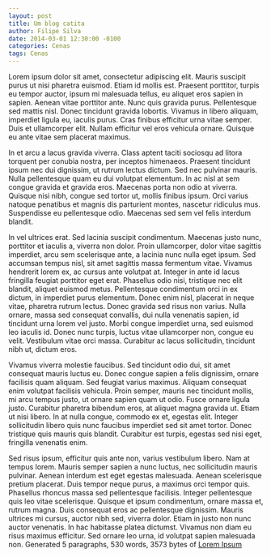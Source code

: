 ```yaml
---
layout: post
title: Um blog catita
author: Filipe Silva
date: 2014-03-01 12:30:00 -0100
categories: Cenas
tags: Cenas
---
```


Lorem ipsum dolor sit amet, consectetur adipiscing elit. Mauris suscipit purus ut nisi pharetra euismod. Etiam id mollis est. Praesent porttitor, turpis eu tempor auctor, ipsum mi malesuada tellus, eu aliquet eros sapien in sapien. Aenean vitae porttitor ante. Nunc quis gravida purus. Pellentesque sed mattis nisl. Donec tincidunt gravida lobortis. Vivamus in libero aliquam, imperdiet ligula eu, iaculis purus. Cras finibus efficitur urna vitae semper. Duis et ullamcorper elit. Nullam efficitur vel eros vehicula ornare. Quisque eu ante vitae sem placerat maximus.

In et arcu a lacus gravida viverra. Class aptent taciti sociosqu ad litora torquent per conubia nostra, per inceptos himenaeos. Praesent tincidunt ipsum nec dui dignissim, ut rutrum lectus dictum. Sed nec pulvinar mauris. Nulla pellentesque quam eu dui volutpat elementum. In ac nisl at sem congue gravida et gravida eros. Maecenas porta non odio at viverra. Quisque nisi nibh, congue sed tortor ut, mollis finibus ipsum. Orci varius natoque penatibus et magnis dis parturient montes, nascetur ridiculus mus. Suspendisse eu pellentesque odio. Maecenas sed sem vel felis interdum blandit.

In vel ultrices erat. Sed lacinia suscipit condimentum. Maecenas justo nunc, porttitor et iaculis a, viverra non dolor. Proin ullamcorper, dolor vitae sagittis imperdiet, arcu sem scelerisque ante, a lacinia nunc nulla eget ipsum. Sed accumsan tempus nisl, sit amet sagittis massa fermentum vitae. Vivamus hendrerit lorem ex, ac cursus ante volutpat at. Integer in ante id lacus fringilla feugiat porttitor eget erat. Phasellus odio nisi, tristique nec elit blandit, aliquet euismod metus. Pellentesque condimentum orci in ex dictum, in imperdiet purus elementum. Donec enim nisl, placerat in neque vitae, pharetra rutrum lectus. Donec gravida sed risus non varius. Nulla ornare, massa sed consequat convallis, dui nulla venenatis sapien, id tincidunt urna lorem vel justo. Morbi congue imperdiet urna, sed euismod leo iaculis id. Donec nunc turpis, luctus vitae ullamcorper non, congue eu velit. Vestibulum vitae orci massa. Curabitur ac lacus sollicitudin, tincidunt nibh ut, dictum eros.

Vivamus viverra molestie faucibus. Sed tincidunt odio dui, sit amet consequat mauris luctus eu. Donec congue sapien a felis dignissim, ornare facilisis quam aliquam. Sed feugiat varius maximus. Aliquam consequat enim volutpat facilisis vehicula. Proin semper, mauris nec tincidunt mollis, mi arcu tempus justo, ut ornare sapien quam ut odio. Fusce ornare ligula justo. Curabitur pharetra bibendum eros, at aliquet magna gravida ut. Etiam ut nisi libero. In at nulla congue, commodo ex et, egestas elit. Integer sollicitudin libero quis nunc faucibus imperdiet sed sit amet tortor. Donec tristique quis mauris quis blandit. Curabitur est turpis, egestas sed nisi eget, fringilla venenatis enim.

Sed risus ipsum, efficitur quis ante non, varius vestibulum libero. Nam at tempus lorem. Mauris semper sapien a nunc luctus, nec sollicitudin mauris pulvinar. Aenean interdum est eget egestas malesuada. Aenean scelerisque pretium placerat. Duis tempor neque purus, a maximus orci tempor quis. Phasellus rhoncus massa sed pellentesque facilisis. Integer pellentesque quis leo vitae scelerisque. Quisque et ipsum condimentum, ornare massa et, rutrum magna. Duis consequat eros ac pellentesque dignissim. Mauris ultrices mi cursus, auctor nibh sed, viverra dolor. Etiam in justo non nunc auctor venenatis. In hac habitasse platea dictumst. Vivamus non diam eu risus maximus efficitur. Sed ornare leo urna, id volutpat sapien malesuada non.
Generated 5 paragraphs, 530 words, 3573 bytes of [Lorem Ipsum](https://www.lipsum.com/)